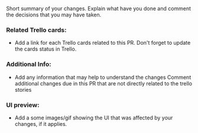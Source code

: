Short summary of your changes. Explain what have you done and comment the decisions that you may have taken.

### Related Trello cards:
* Add a link for each Trello cards related to this PR. Don't forget to update the cards status in Trello.

### Additional Info:
* Add any information that may help to understand the changes
Comment additional changes due in this PR that are not directly related to the trello stories

### UI preview:
* Add a some images/gif showing the UI that was affected by your changes, if it applies.
